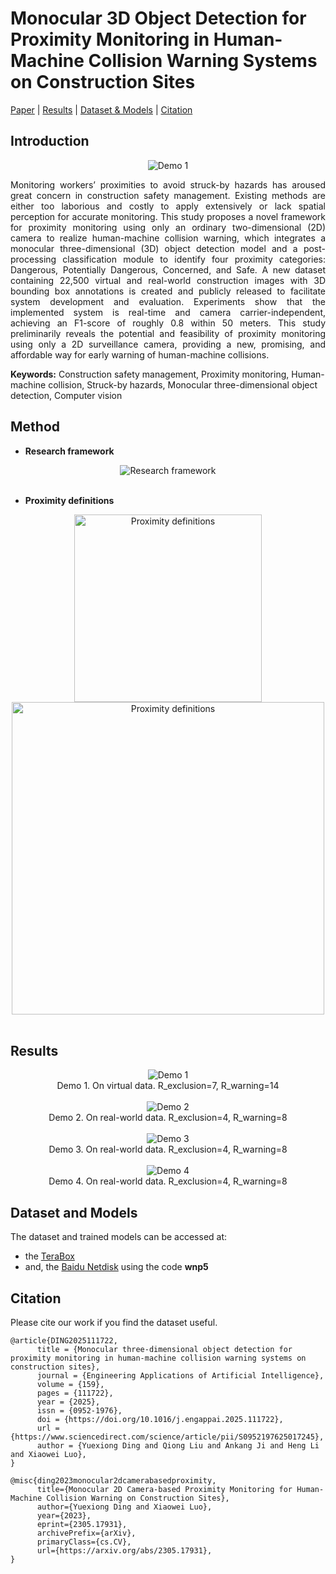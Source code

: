 # Monocular 3D Object Detection for Proximity Monitoring in Human-Machine Collision Warning Systems on Construction Sites
[Paper](https://arxiv.org/abs/2305.17931) | [Results](#results) | [Dataset & Models](#dataset_and_models) | [Citation](#citation)

## Introduction
<div align="center"><img src="https://github.com/user-attachments/assets/43938578-cb29-4340-ab38-620fcb53d372" alt="Demo 1" /></div>

<p align="justify">
Monitoring workers’ proximities to avoid struck-by hazards has aroused great concern in construction safety management. Existing methods are either too laborious and costly to apply extensively or lack spatial perception for accurate monitoring. This study proposes a novel framework for proximity monitoring using only an ordinary two-dimensional (2D) camera to realize human-machine collision warning, which integrates a monocular three-dimensional (3D) object detection model and a post-processing classification module to identify four proximity categories: Dangerous, Potentially Dangerous, Concerned, and Safe. A new dataset containing 22,500 virtual and real-world construction images with 3D bounding box annotations is created and publicly released to facilitate system development and evaluation. Experiments show that the implemented system is real-time and camera carrier-independent, achieving an F1-score of roughly 0.8 within 50 meters. This study preliminarily reveals the potential and feasibility of proximity monitoring using only a 2D surveillance camera, providing a new, promising, and affordable way for early warning of human-machine collisions.
</p>

**Keywords:** Construction safety management, Proximity monitoring, Human-machine collision, Struck-by hazards, Monocular three-dimensional object detection, Computer vision


## Method

- **Research framework**
<div align="center"><img src="https://github.com/user-attachments/assets/96c83d14-6476-4b0c-a849-ef36b5adf7f4" alt="Research framework" /></div>
<br>


- **Proximity definitions**
<div align="center">
      <img src="https://github.com/user-attachments/assets/e38b5a43-a0fa-4721-b5ed-f1ee56ef848d" width=300 alt="Proximity definitions" />
      <img src="https://github.com/user-attachments/assets/e4f00887-9428-4379-a56f-0003b10ec27a" width=500 alt="Proximity definitions" />
</div>
</br>

## Results

<div align="center"><img src="https://github.com/user-attachments/assets/43938578-cb29-4340-ab38-620fcb53d372" alt="Demo 1" /></div>
<div align="center">Demo 1. On virtual data. R_exclusion=7, R_warning=14</div>
<br>

<div align="center"><img src="https://github.com/user-attachments/assets/1003de4c-acae-411c-89e7-13bac0b01ac0" alt="Demo 2" /></div>
<div align="center">Demo 2. On real-world data. R_exclusion=4, R_warning=8</div>
<br>

<div align="center"><img src="https://github.com/user-attachments/assets/86c69376-b88d-4420-9e88-7da85180fcda" alt="Demo 3" /></div>
<div align="center">Demo 3. On real-world data. R_exclusion=4, R_warning=8</div>
<br>

<div align="center"><img src="https://github.com/user-attachments/assets/c8e03760-e59e-4283-b53c-ed4c094d1d0f" alt="Demo 4" /></div>
<div align="center">Demo 4. On real-world data. R_exclusion=4, R_warning=8</div>
<be>


## Dataset and Models

The dataset and trained models can be accessed at:
- the [TeraBox](https://1024terabox.com/s/18QLXYfaaMEVhrU7JOLVkyQ)
- and, the [Baidu Netdisk](https://pan.baidu.com/s/19T5X1D9QTbmSgLClUz4YsA) using the code **wnp5**


## Citation
Please cite our work if you find the dataset useful.
```
@article{DING2025111722,
      title = {Monocular three-dimensional object detection for proximity monitoring in human-machine collision warning systems on construction sites},
      journal = {Engineering Applications of Artificial Intelligence},
      volume = {159},
      pages = {111722},
      year = {2025},
      issn = {0952-1976},
      doi = {https://doi.org/10.1016/j.engappai.2025.111722},
      url = {https://www.sciencedirect.com/science/article/pii/S0952197625017245},
      author = {Yuexiong Ding and Qiong Liu and Ankang Ji and Heng Li and Xiaowei Luo},
}

@misc{ding2023monocular2dcamerabasedproximity,
      title={Monocular 2D Camera-based Proximity Monitoring for Human-Machine Collision Warning on Construction Sites}, 
      author={Yuexiong Ding and Xiaowei Luo},
      year={2023},
      eprint={2305.17931},
      archivePrefix={arXiv},
      primaryClass={cs.CV},
      url={https://arxiv.org/abs/2305.17931}, 
}
```
